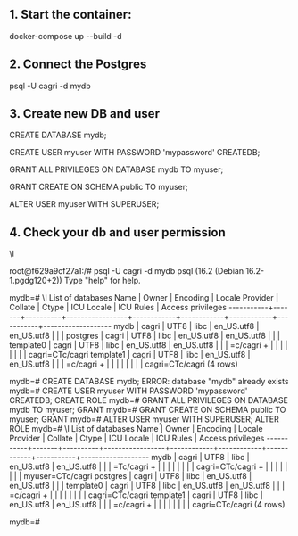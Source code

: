 ## 1. Start the container:
docker-compose up --build -d

## 2. Connect the Postgres
psql -U cagri -d mydb

## 3. Create new DB and user
CREATE DATABASE mydb;

CREATE USER myuser WITH PASSWORD 'mypassword' CREATEDB;

GRANT ALL PRIVILEGES ON DATABASE mydb TO myuser;

GRANT CREATE ON SCHEMA public TO myuser;

ALTER USER myuser WITH SUPERUSER;

## 4. Check your db and user permission

\l

root@f629a9cf27a1:/# psql -U cagri -d mydb
psql (16.2 (Debian 16.2-1.pgdg120+2))
Type "help" for help.

mydb=# \l
                                                   List of databases
   Name    | Owner | Encoding | Locale Provider |  Collate   |   Ctype    | ICU Locale | ICU Rules | Access privileges
-----------+-------+----------+-----------------+------------+------------+------------+-----------+-------------------
 mydb      | cagri | UTF8     | libc            | en_US.utf8 | en_US.utf8 |            |           |
 postgres  | cagri | UTF8     | libc            | en_US.utf8 | en_US.utf8 |            |           |
 template0 | cagri | UTF8     | libc            | en_US.utf8 | en_US.utf8 |            |           | =c/cagri         +
           |       |          |                 |            |            |            |           | cagri=CTc/cagri
 template1 | cagri | UTF8     | libc            | en_US.utf8 | en_US.utf8 |            |           | =c/cagri         +
           |       |          |                 |            |            |            |           | cagri=CTc/cagri
(4 rows)

mydb=# CREATE DATABASE mydb;
ERROR:  database "mydb" already exists
mydb=# CREATE USER myuser WITH PASSWORD 'mypassword' CREATEDB;
CREATE ROLE
mydb=# GRANT ALL PRIVILEGES ON DATABASE mydb TO myuser;
GRANT
mydb=# GRANT CREATE ON SCHEMA public TO myuser;
GRANT
mydb=# ALTER USER myuser WITH SUPERUSER;
ALTER ROLE
mydb=# \l
                                                   List of databases
   Name    | Owner | Encoding | Locale Provider |  Collate   |   Ctype    | ICU Locale | ICU Rules | Access privileges
-----------+-------+----------+-----------------+------------+------------+------------+-----------+-------------------
 mydb      | cagri | UTF8     | libc            | en_US.utf8 | en_US.utf8 |            |           | =Tc/cagri        +
           |       |          |                 |            |            |            |           | cagri=CTc/cagri  +
           |       |          |                 |            |            |            |           | myuser=CTc/cagri
 postgres  | cagri | UTF8     | libc            | en_US.utf8 | en_US.utf8 |            |           |
 template0 | cagri | UTF8     | libc            | en_US.utf8 | en_US.utf8 |            |           | =c/cagri         +
           |       |          |                 |            |            |            |           | cagri=CTc/cagri
 template1 | cagri | UTF8     | libc            | en_US.utf8 | en_US.utf8 |            |           | =c/cagri         +
           |       |          |                 |            |            |            |           | cagri=CTc/cagri
(4 rows)

mydb=#
